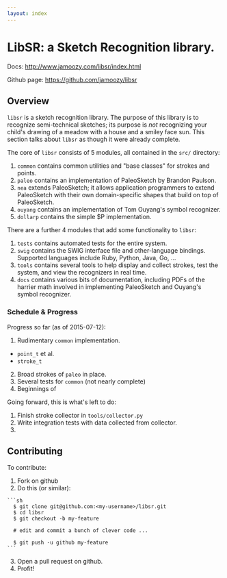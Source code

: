 ```yaml
---
layout: index
---
```


# LibSR: a Sketch Recognition library.

Docs: <http://www.jamoozy.com/libsr/index.html>

Github page: <https://github.com/jamoozy/libsr>

## Overview ####

`libsr` is a sketch recognition library.  The purpose of this library is to
recognize semi-technical sketches; its purpose is *not* recognizing your child's
drawing of a meadow with a house and a smiley face sun.  This section talks
about `libsr` as though it were already complete.

The core of `libsr` consists of 5 modules, all contained in the `src/` directory:

1. `common` contains common utilities and "base classes" for strokes and points.
2. `paleo` contains an implementation of PaleoSketch by Brandon Paulson.
3. `nea` extends PaleoSketch; it allows application programmers to extend
   PaleoSketch with their own domain-specific shapes that build on top of
   PaleoSketch.
4. `ouyang` contains an implementation of Tom Ouyang's symbol recognizer.
5. `dollarp` contains the simple $P implementation.

There are a further 4 modules that add some functionality to `libsr`:

1. `tests` contains automated tests for the entire system.
2. `swig` contains the SWIG interface file and other-language bindings.
   Supported languages include Ruby, Python, Java, Go, ...
3. `tools` contains several tools to help display and collect strokes, test the
   system, and view the recognizers in real time.
4. `docs` contains various bits of documentation, including PDFs of the harrier
   math involved in implementing PaleoSketch and Ouyang's symbol recognizer.

### Schedule & Progress ######

Progress so far (as of 2015-07-12):

1. Rudimentary `common` implementation.
  * `point_t` et al.
  * `stroke_t`

2. Broad strokes of `paleo` in place.
3. Several tests for `common` (not nearly complete)
4. Beginnings of 

Going forward, this is what's left to do:

  1. Finish stroke collector in `tools/collector.py`
  2. Write integration tests with data collected from collector.
  3. 

## Contributing ####

To contribute:

  1. Fork on github
  2. Do this (or similar):

    ```sh
      $ git clone git@github.com:<my-username>/libsr.git
      $ cd libsr
      $ git checkout -b my-feature

      # edit and commit a bunch of clever code ...

      $ git push -u github my-feature
    ```

  3. Open a pull request on github.
  4. Profit!


